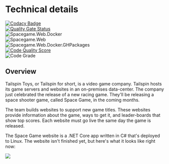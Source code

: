 # Technical details

[![Codacy Badge](https://api.codacy.com/project/badge/Grade/1315e116650345da9177b96c327f7901)](https://app.codacy.com/manual/srivatsams/tailspin-spacegame-web?utm_source=github.com&utm_medium=referral&utm_content=srivatsamarichi/tailspin-spacegame-web&utm_campaign=Badge_Grade_Dashboard)
<br/>
[![Quality Gate Status](https://sonarcloud.io/api/project_badges/measure?project=playgroundgithub&metric=alert_status)](https://sonarcloud.io/dashboard?id=playgroundgithub)
<br/>
![Spacegame.Web.Docker](https://github.com/srivatsamarichi/tailspin-spacegame-web/workflows/Spacegame.Web.Docker/badge.svg)<br/>
![Spacegame.Web](https://github.com/srivatsamarichi/tailspin-spacegame-web/workflows/Spacegame.Web/badge.svg)<br/>
![Spacegame.Web.Docker.GHPackages](https://github.com/srivatsamarichi/tailspin-spacegame-web/workflows/Spacegame.Web.Docker.GHPackages/badge.svg)<br/>
[![Code Quality Score](https://www.code-inspector.com/project/10935/score/svg)](https://frontend.code-inspector.com/project/10935/dashboard)<br/>
![Code Grade](https://www.code-inspector.com/project/10935/status/svg)

## Overview

Tailspin Toys, or Tailspin for short, is a video game company. Tailspin hosts its game servers and websites in an on-premises data-center. The company just celebrated the release of a new racing game. They'll be releasing a space shooter game, called Space Game, in the coming months.

The team builds websites to support new game titles. These websites provide information about the game, ways to get it, and leader-boards that show top scores. Each website must go live the same day the game is released.

The Space Game website is a .NET Core app written in C# that's deployed to Linux. The website isn't finished yet, but here's what it looks like right now:

![](https://docs.microsoft.com/en-us/learn/azure-devops/assess-your-development-process/media/2-space-game-top.png)

